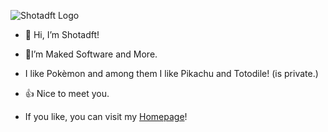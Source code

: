 ![Shotadft Logo](https://www.shotadft.com/img/banner.webp)
- 👋 Hi, I’m Shotadft!
- 📁I’m Maked Software and More.
- I like Pokèmon and among them I like Pikachu and Totodile! (is private.)
- 👍 Nice to meet you.

- If you like, you can visit my [Homepage](https://www.shotadft.com/)!
<!-- BTW, I'm 1/8th Chinese and Japanese, this is a not that it matters! --->

<!---
shotadft/shotadft is a ✨ special ✨ repository because its `README.md` (this file) appears on your GitHub profile.
You can click the Preview link to take a look at your changes.
--->
